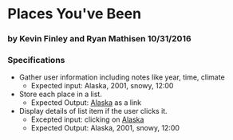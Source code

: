 # Places You've Been

### by Kevin Finley and Ryan Mathisen 10/31/2016

### Specifications
* Gather user information including notes like year, time, climate
  * Expected input: Alaska, 2001, snowy, 12:00
* Store each place in a list.
  * Expected Output: [Alaska](https://wikipedia.com/alaska) as a link
* Display details of list item if the user clicks it.
  * Excepted input: clicking on [Alaska](https://wikipedia.com/alaska)
  * Expected Output: Alaska, 2001, snowy, 12:00
